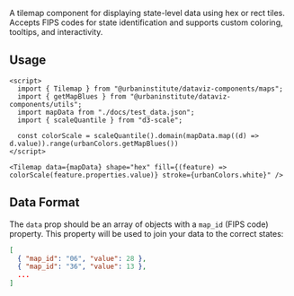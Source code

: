 A tilemap component for displaying state-level data using hex or rect tiles. Accepts FIPS codes for state identification and supports custom coloring, tooltips, and interactivity.

## Usage

```svelte
<script>
  import { Tilemap } from "@urbaninstitute/dataviz-components/maps";
  import { getMapBlues } from "@urbaninstitute/dataviz-components/utils";
  import mapData from "./docs/test_data.json";
  import { scaleQuantile } from "d3-scale";

  const colorScale = scaleQuantile().domain(mapData.map((d) => d.value)).range(urbanColors.getMapBlues())
</script>

<Tilemap data={mapData} shape="hex" fill={(feature) => colorScale(feature.properties.value)} stroke={urbanColors.white}" />
```

## Data Format

The `data` prop should be an array of objects with a `map_id` (FIPS code) property. This property will be used to join your data to the correct states:

```json
[
  { "map_id": "06", "value": 28 },
  { "map_id": "36", "value": 13 },
  ...
]
```
